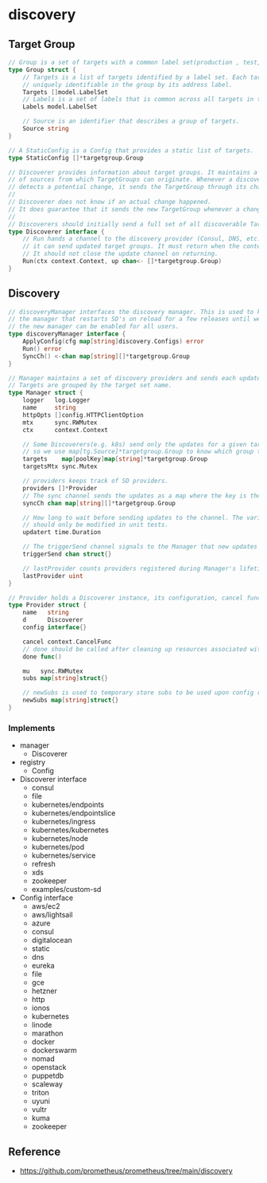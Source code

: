 # discovery

## Target Group

```go
// Group is a set of targets with a common label set(production , test, staging etc.).
type Group struct {
	// Targets is a list of targets identified by a label set. Each target is
	// uniquely identifiable in the group by its address label.
	Targets []model.LabelSet
	// Labels is a set of labels that is common across all targets in the group.
	Labels model.LabelSet

	// Source is an identifier that describes a group of targets.
	Source string
}
```



```go
// A StaticConfig is a Config that provides a static list of targets.
type StaticConfig []*targetgroup.Group
```



```go
// Discoverer provides information about target groups. It maintains a set
// of sources from which TargetGroups can originate. Whenever a discovery provider
// detects a potential change, it sends the TargetGroup through its channel.
//
// Discoverer does not know if an actual change happened.
// It does guarantee that it sends the new TargetGroup whenever a change happens.
//
// Discoverers should initially send a full set of all discoverable TargetGroups.
type Discoverer interface {
	// Run hands a channel to the discovery provider (Consul, DNS, etc.) through which
	// it can send updated target groups. It must return when the context is canceled.
	// It should not close the update channel on returning.
	Run(ctx context.Context, up chan<- []*targetgroup.Group)
}

```



## Discovery



```go
// discoveryManager interfaces the discovery manager. This is used to keep using
// the manager that restarts SD's on reload for a few releases until we feel
// the new manager can be enabled for all users.
type discoveryManager interface {
	ApplyConfig(cfg map[string]discovery.Configs) error
	Run() error
	SyncCh() <-chan map[string][]*targetgroup.Group
}

// Manager maintains a set of discovery providers and sends each update to a map channel.
// Targets are grouped by the target set name.
type Manager struct {
	logger   log.Logger
	name     string
	httpOpts []config.HTTPClientOption
	mtx      sync.RWMutex
	ctx      context.Context

	// Some Discoverers(e.g. k8s) send only the updates for a given target group,
	// so we use map[tg.Source]*targetgroup.Group to know which group to update.
	targets    map[poolKey]map[string]*targetgroup.Group
	targetsMtx sync.Mutex

	// providers keeps track of SD providers.
	providers []*Provider
	// The sync channel sends the updates as a map where the key is the job value from the scrape config.
	syncCh chan map[string][]*targetgroup.Group

	// How long to wait before sending updates to the channel. The variable
	// should only be modified in unit tests.
	updatert time.Duration

	// The triggerSend channel signals to the Manager that new updates have been received from providers.
	triggerSend chan struct{}

	// lastProvider counts providers registered during Manager's lifetime.
	lastProvider uint
}

// Provider holds a Discoverer instance, its configuration, cancel func and its subscribers.
type Provider struct {
	name   string
	d      Discoverer
	config interface{}

	cancel context.CancelFunc
	// done should be called after cleaning up resources associated with cancelled provider.
	done func()

	mu   sync.RWMutex
	subs map[string]struct{}

	// newSubs is used to temporary store subs to be used upon config reload completion.
	newSubs map[string]struct{}
}
```





### Implements

- manager
  - Discoverer
- registry
  - Config
- Discoverer interface
  - consul
  - file
  - kubernetes/endpoints
  - kubernetes/endpointslice
  - kubernetes/ingress
  - kubernetes/kubernetes
  - kubernetes/node
  - kubernetes/pod
  - kubernetes/service
  - refresh
  - xds
  - zookeeper
  - examples/custom-sd
- Config interface
  - aws/ec2
  - aws/lightsail
  - azure
  - consul
  - digitalocean
  - static
  - dns
  - eureka
  - file
  - gce
  - hetzner
  - http
  - ionos
  - kubernetes
  - linode
  - marathon
  - docker
  - dockerswarm
  - nomad
  - openstack
  - puppetdb
  - scaleway
  - triton
  - uyuni
  - vultr
  - kuma
  - zookeeper



## Reference

- https://github.com/prometheus/prometheus/tree/main/discovery
